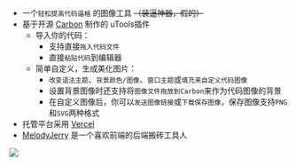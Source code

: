 - 一个`轻松提高代码逼格` 的图像工具 ~~（装逼神器，假的）~~ 
- 基于开源 [Carbon](https://github.com/carbon-app/carbon) 制作的 uTools插件
	- 导入你的代码：
		- 支持直接`拖入代码文件`
		- 直接`粘贴代码`到编辑器
	- 简单自定义，生成美化图片：
		- `改变语法主题`、`背景颜色/图像`、`窗口主题`或`填充来自定义代码图像`
		- 设置背景图像时还支持将`图像文件拖放到Carbon`来作为代码图像的背景
		- 在自定义图像后，你可以`发送图像链接`或`下载保存图像`，保存图像支持`PNG`和`SVG`两种格式
- 托管平台采用 [Vercel](https://vercel.com/)
- [MelodyJerry](https://blog.csdn.net/weixin_43438052) 是一个喜欢前端的后端搬砖工具人

![](https://gitee.com/melodyjerry163/filebed/raw/master//index.png)

